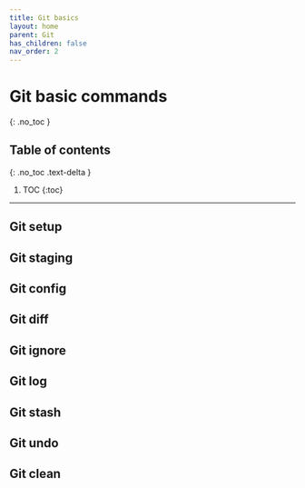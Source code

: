 ```yaml
---
title: Git basics
layout: home
parent: Git
has_children: false
nav_order: 2
---
```

# Git basic commands
{: .no_toc }

## Table of contents
{: .no_toc .text-delta }

1. TOC
{:toc}
---



## Git setup

## Git staging 

## Git config 

## Git diff

## Git ignore 

## Git log 

## Git stash

## Git undo

## Git clean 
